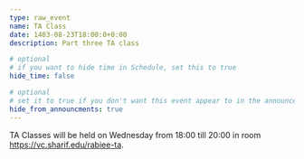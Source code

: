 ```yaml
---
type: raw_event
name: TA Class
date: 1403-08-23T18:00:0+0:00
description: Part three TA class

# optional
# if you want to hide time in Schedule, set this to true
hide_time: false

# optional
# set it to true if you don't want this event appear to in the announcements section
hide_from_announcments: true
---
```

<!-- you can create custom content using markdown. this section will be placed in "Course Materials (in schedule section)" -->
TA Classes will be held on Wednesday from 18:00 till 20:00 in room https://vc.sharif.edu/rabiee-ta.